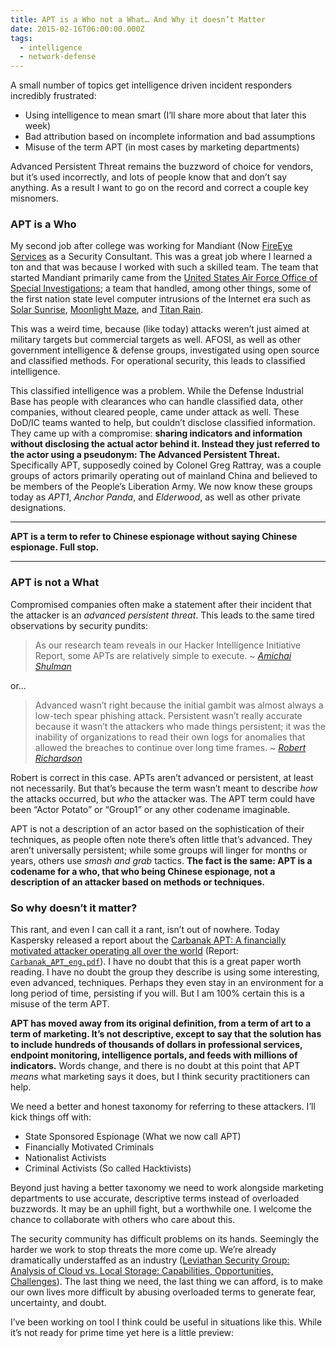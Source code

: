 ```yaml
---
title: APT is a Who not a What… And Why it doesn’t Matter
date: 2015-02-16T06:00:00.000Z
tags:
  - intelligence
  - network-defense
---
```


A small number of topics get intelligence driven incident responders incredibly frustrated:

- Using intelligence to mean smart (I’ll share more about that later this week)
- Bad attribution based on incomplete information and bad assumptions
- Misuse of the term APT (in most cases by marketing departments)

Advanced Persistent Threat remains the buzzword of choice for vendors, but it’s used incorrectly, and lots of people know that and don’t say anything. As a result I want to go on the record and correct a couple key misnomers.

### APT is a Who

My second job after college was working for Mandiant (Now [FireEye Services](https://www.fireeye.com/services.html) as a Security Consultant. This was a great job where I learned a ton and that was because I worked with such a skilled team. The team that started Mandiant primarily came from the [United States Air Force Office of Special Investigations](http://www.osi.af.mil/); a team that handled, among other things, some of the first nation state level computer intrusions of the Internet era such as [Solar Sunrise](http://en.wikipedia.org/wiki/Ehud_Tenenbaum), [Moonlight Maze](http://en.wikipedia.org/wiki/Moonlight_Maze), and [Titan Rain](http://en.wikipedia.org/wiki/Titan_Rain).

This was a weird time, because (like today) attacks weren’t just aimed at military targets but commercial targets as well. AFOSI, as well as other government intelligence & defense groups, investigated using open source and classified methods. For operational security, this leads to classified intelligence.

This classified intelligence was a problem. While the Defense Industrial Base has people with clearances who can handle classified data, other companies, without cleared people, came under attack as well. These DoD/IC teams wanted to help, but couldn’t disclose classified information. They came up with a compromise: **sharing indicators and information without disclosing the actual actor behind it. Instead they just referred to the actor using a pseudonym: The Advanced Persistent Threat.** Specifically APT, supposedly coined by Colonel Greg Rattray, was a couple groups of actors primarily operating out of mainland China and believed to be members of the People’s Liberation Army. We now know these groups today as _APT1_, _Anchor Panda_, and _Elderwood_, as well as other private designations.

---

**APT is a term to refer to Chinese espionage without saying Chinese espionage. Full stop.**

---

### APT is not a What

Compromised companies often make a statement after their incident that the attacker is an _advanced persistent threat_. This leads to the same tired observations by security pundits:

> As our research team reveals in our Hacker Intelligence Initiative Report, some APTs are relatively simple to execute. ~ _[Amichai Shulman](http://www.scmagazineuk.com/apts-not-as-advanced-as-you-might-think/article/345953/)_

or…

> Advanced wasn’t right because the initial gambit was almost always a low-tech spear phishing attack. Persistent wasn’t really accurate because it wasn’t the attackers who made things persistent; it was the inability of organizations to read their own logs for anomalies that allowed the breaches to continue over long time frames. ~ _[Robert Richardson](http://searchsecurity.techtarget.com/opinion/Advanced-persistent-threats-Has-the-industry-moved-on)_

Robert is correct in this case. APTs aren’t advanced or persistent, at least not necessarily. But that’s because the term wasn’t meant to describe _how_ the attacks occurred, but _who_ the attacker was. The APT term could have been “Actor Potato” or “Group1” or any other codename imaginable.

APT is not a description of an actor based on the sophistication of their techniques, as people often note there’s often little that’s advanced. They aren’t universally persistent; while some groups will linger for months or years, others use _smash and grab_ tactics. **The fact is the same: APT is a codename for a who, that who being Chinese espionage, not a description of an attacker based on methods or techniques.**

### So why doesn’t it matter?

This rant, and even I can call it a rant, isn’t out of nowhere. Today Kaspersky released a report about the [Carbanak APT: A financially motivated attacker operating all over the world](http://securelist.com/blog/research/68732/the-great-bank-robbery-the-carbanak-apt/) (Report: [`Carbanak_APT_eng.pdf`](http://25zbkz3k00wn2tp5092n6di7b5k.wpengine.netdna-cdn.com/files/2015/02/Carbanak_APT_eng.pdf)). I have no doubt that this is a great paper worth reading. I have no doubt the group they describe is using some interesting, even advanced, techniques. Perhaps they even stay in an environment for a long period of time, persisting if you will. But I am 100% certain this is a misuse of the term APT.

**APT has moved away from its original definition, from a term of art to a term of marketing. It’s not descriptive, except to say that the solution has to include hundreds of thousands of dollars in professional services, endpoint monitoring, intelligence portals, and feeds with millions of indicators.** Words change, and there is no doubt at this point that APT _means_ what marketing says it does, but I think security practitioners can help.

We need a better and honest taxonomy for referring to these attackers. I’ll kick things off with:

- State Sponsored Espionage (What we now call APT)
- Financially Motivated Criminals
- Nationalist Activists
- Criminal Activists (So called Hacktivists)

Beyond just having a better taxonomy we need to work alongside marketing departments to use accurate, descriptive terms instead of overloaded buzzwords. It may be an uphill fight, but a worthwhile one. I welcome the chance to collaborate with others who care about this.

The security community has difficult problems on its hands. Seemingly the harder we work to stop threats the more come up. We’re already dramatically understaffed as an industry ([Leviathan Security Group: Analysis of Cloud vs. Local Storage: Capabilities, Opportunities, Challenges](http://www.leviathansecurity.com/cloudsecurity)). The last thing we need, the last thing we can afford, is to make our own lives more difficult by abusing overloaded terms to generate fear, uncertainty, and doubt.

I’ve been working on tool I think could be useful in situations like this. While it’s not ready for prime time yet here is a little preview:
